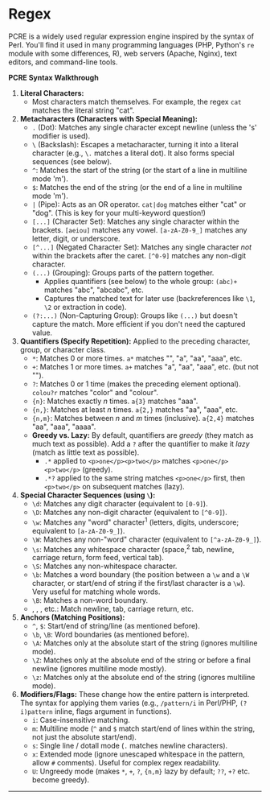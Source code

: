 # Regex

PCRE is a widely used regular expression engine inspired by the syntax of Perl. You'll find it used in many programming languages (PHP, Python's `re` module with some differences, R), web servers (Apache, Nginx), text editors, and command-line tools.

**PCRE Syntax Walkthrough**

1. **Literal Characters:**
   * Most characters match themselves. For example, the regex `cat` matches the literal string "cat".
2. **Metacharacters (Characters with Special Meaning):**
   * `.` (Dot): Matches any single character except newline (unless the 's' modifier is used).
   * `\` (Backslash): Escapes a metacharacter, turning it into a literal character (e.g., `\.` matches a literal dot). It also forms special sequences (see below).
   * `^`: Matches the start of the string (or the start of a line in multiline mode 'm').
   * `$`: Matches the end of the string (or the end of a line in multiline mode 'm').
   * `|` (Pipe): Acts as an OR operator. `cat|dog` matches either "cat" or "dog". (This is key for your multi-keyword question!)
   * `[...]` (Character Set): Matches any single character within the brackets. `[aeiou]` matches any vowel. `[a-zA-Z0-9_]` matches any letter, digit, or underscore.
   * `[^...]` (Negated Character Set): Matches any single character _not_ within the brackets after the caret. `[^0-9]` matches any non-digit character.
   * `(...)` (Grouping): Groups parts of the pattern together.
     * Applies quantifiers (see below) to the whole group: `(abc)+` matches "abc", "abcabc", etc.
     * Captures the matched text for later use (backreferences like `\1`, `\2` or extraction in code).
   * `(?:...)` (Non-Capturing Group): Groups like `(...)` but doesn't capture the match. More efficient if you don't need the captured value.
3. **Quantifiers (Specify Repetition):** Applied to the preceding character, group, or character class.
   * `*`: Matches 0 or more times. `a*` matches "", "a", "aa", "aaa", etc.
   * `+`: Matches 1 or more times. `a+` matches "a", "aa", "aaa", etc. (but not "").
   * `?`: Matches 0 or 1 time (makes the preceding element optional). `colou?r` matches "color" and "colour".
   * `{n}`: Matches exactly _n_ times. `a{3}` matches "aaa".
   * `{n,}`: Matches at least _n_ times. `a{2,}` matches "aa", "aaa", etc.
   * `{n,m}`: Matches between _n_ and _m_ times (inclusive). `a{2,4}` matches "aa", "aaa", "aaaa".
   * **Greedy vs. Lazy:** By default, quantifiers are _greedy_ (they match as much text as possible). Add a `?` after the quantifier to make it _lazy_ (match as little text as possible).
     * `.*` applied to `<p>one</p><p>two</p>` matches `<p>one</p><p>two</p>` (greedy).
     * `.*?` applied to the same string matches `<p>one</p>` first, then `<p>two</p>` on subsequent matches (lazy).
4. **Special Character Sequences (using `\`):**
   * `\d`: Matches any digit character (equivalent to `[0-9]`).
   * `\D`: Matches any non-digit character (equivalent to `[^0-9]`).
   * `\w`: Matches any "word" character<sup>1</sup> (letters, digits, underscore; equivalent to `[a-zA-Z0-9_]`).
   * `\W`: Matches any non-"word" character (equivalent to `[^a-zA-Z0-9_]`).
   * `\s`: Matches any whitespace character (space,<sup>2</sup> tab, newline, carriage return, form feed, vertical tab).
   * `\S`: Matches any non-whitespace character.
   * `\b`: Matches a word boundary (the position between a `\w` and a `\W` character, or start/end of string if the first/last character is a `\w`). Very useful for matching whole words.
   * `\B`: Matches a non-word boundary.
   * , , , etc.: Match newline, tab, carriage return, etc.
5. **Anchors (Matching Positions):**
   * `^`, `$`: Start/end of string/line (as mentioned before).
   * `\b`, `\B`: Word boundaries (as mentioned before).
   * `\A`: Matches only at the absolute start of the string (ignores multiline mode).
   * `\Z`: Matches only at the absolute end of the string or before a final newline (ignores multiline mode mostly).
   * `\z`: Matches only at the absolute end of the string (ignores multiline mode).
6. **Modifiers/Flags:** These change how the entire pattern is interpreted. The syntax for applying them varies (e.g., `/pattern/i` in Perl/PHP, `(?i)pattern` inline, flags argument in functions).
   * `i`: Case-insensitive matching.
   * `m`: Multiline mode (`^` and `$` match start/end of lines within the string, not just the absolute start/end).
   * `s`: Single line / dotall mode (`.` matches newline characters).
   * `x`: Extended mode (ignore unescaped whitespace in the pattern, allow `#` comments). Useful for complex regex readability.
   * `U`: Ungreedy mode (makes `*`, `+`, `?`, `{n,m}` lazy by default; `??`, `+?` etc. become greedy).

***
